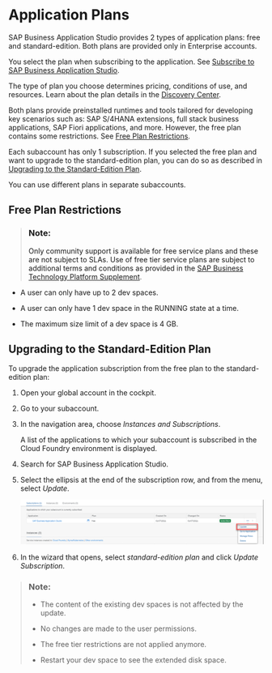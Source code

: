 <!-- loio2c72917df87e47c290e061a556d92398 -->

# Application Plans

SAP Business Application Studio provides 2 types of application plans: free and standard-edition. Both plans are provided only in Enterprise accounts.

You select the plan when subscribing to the application. See [Subscribe to SAP Business Application Studio](Subscribe_to_SAP_Business_Application_Studio_6331319.md).

The type of plan you choose determines pricing, conditions of use, and resources. Learn about the plan details in the [Discovery Center](https://discovery-center.cloud.sap/#/serviceCatalog/business-application-studio).

Both plans provide preinstalled runtimes and tools tailored for developing key scenarios such as: SAP S/4HANA extensions, full stack business applications, SAP Fiori applications, and more. However, the free plan contains some restrictions. See [Free Plan Restrictions](Application_Plans_2c72917.md#loio2c72917df87e47c290e061a556d92398__section_v4w_f1z_tpb).

Each subaccount has only 1 subscription. If you selected the free plan and want to upgrade to the standard-edition plan, you can do so as described in [Upgrading to the Standard-Edition Plan](Application_Plans_2c72917.md#loio2c72917df87e47c290e061a556d92398__section_dzc_j1z_tpb).

You can use different plans in separate subaccounts.



<a name="loio2c72917df87e47c290e061a556d92398__section_v4w_f1z_tpb"/>

## Free Plan Restrictions

> ### Note:  
> Only community support is available for free service plans and these are not subject to SLAs. Use of free tier service plans are subject to additional terms and conditions as provided in the [SAP Business Technology Platform Supplement](https://www.sap.com/about/trust-center/agreements/cloud/cloud-services.html?tag=language:english&search=Supplement%20Business%20Technology%20Platform&sort=latest_desc).

-   A user can only have up to 2 dev spaces.

-   A user can only have 1 dev space in the RUNNING state at a time.

-   The maximum size limit of a dev space is 4 GB.




<a name="loio2c72917df87e47c290e061a556d92398__section_dzc_j1z_tpb"/>

## Upgrading to the Standard-Edition Plan

To upgrade the application subscription from the free plan to the standard-edition plan:

1.  Open your global account in the cockpit.
2.  Go to your subaccount.
3.  In the navigation area, choose *Instances and Subscriptions*.

    A list of the applications to which your subaccount is subscribed in the Cloud Foundry environment is displayed.

4.  Search for SAP Business Application Studio.
5.  Select the ellipsis at the end of the subscription row, and from the menu, select *Update*.

    ![](images/upgrade_plan_0e07bae.png)

6.  In the wizard that opens, select *standard-edition plan* and click *Update Subscription*.

> ### Note:  
> -   The content of the existing dev spaces is not affected by the update.
> 
> -   No changes are made to the user permissions.
> 
> -   The free tier restrictions are not applied anymore.
> 
> -   Restart your dev space to see the extended disk space.

